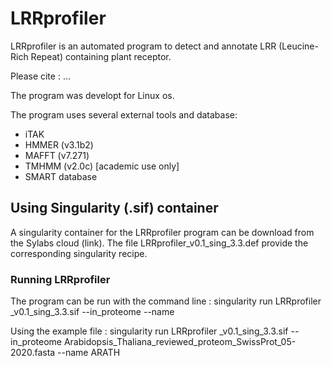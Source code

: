 # LRRprofiler

LRRprofiler is an automated program to detect and annotate LRR (Leucine-Rich Repeat) containing plant receptor.

Please cite : ...

The program was developt for Linux os.

The program uses several external tools and database:
- iTAK 
- HMMER (v3.1b2)
- MAFFT (v7.271)
- TMHMM (v2.0c) [academic use only]
- SMART database

## Using Singularity (.sif) container

A singularity container for the LRRprofiler program can be download from the Sylabs cloud (link). 
The file LRRprofiler_v0.1_sing_3.3.def provide the corresponding singularity recipe.

### Running LRRprofiler
The program can be run with the command line :
singularity run LRRprofiler _v0.1_sing_3.3.sif --in_proteome <fastafile> --name <jobname>

Using the example file :
singularity run LRRprofiler _v0.1_sing_3.3.sif --in_proteome Arabidopsis_Thaliana_reviewed_proteom_SwissProt_05-2020.fasta --name ARATH